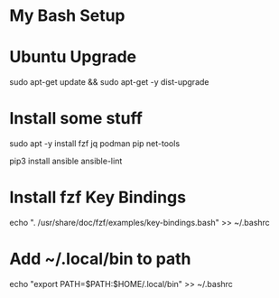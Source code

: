 # My Bash Setup

# Ubuntu Upgrade

sudo apt-get update && sudo apt-get -y dist-upgrade

# Install some stuff

sudo apt -y install fzf jq podman pip net-tools

pip3 install ansible ansible-lint



# Install fzf Key Bindings
echo ". /usr/share/doc/fzf/examples/key-bindings.bash" >> ~/.bashrc

# Add ~/.local/bin to path
echo "export PATH=\$PATH:\$HOME/.local/bin" >> ~/.bashrc




